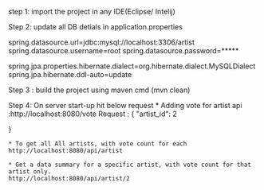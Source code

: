step 1: import the project in any IDE(Eclipse/ Intelij)

Step 2: update all DB detials in application.properties  

spring.datasource.url=jdbc:mysql://localhost:3306/artist
spring.datasource.username=root
spring.datasource.password=*****

spring.jpa.properties.hibernate.dialect=org.hibernate.dialect.MySQLDialect
spring.jpa.hibernate.ddl-auto=update

Step 3 : build the project using maven cmd (mvn clean)

Step 4: On server start-up hit below request 
	* Adding vote for artist 
	api :http://localhost:8080/vote
	Request : 
{
        "artist_id": 2
        
}

	* To get all All artists, with vote count for each
	http://localhost:8080/api/artist
	
	* Get a data summary for a specific artist, with vote count for that artist only.
	http://localhost:8080/api/artist/2
